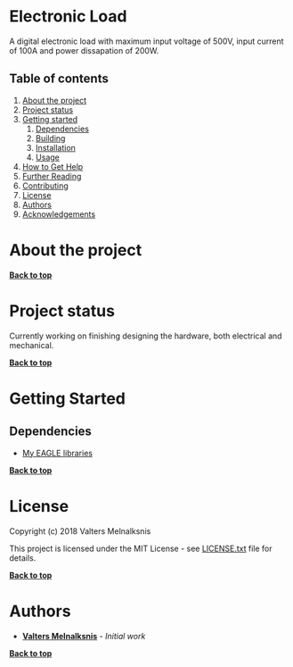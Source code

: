 # Electronic Load

A digital electronic load with maximum input voltage of 500V, input current of 100A and power dissapation of 200W.

## Table of contents

1. [About the project](#about-the-project)
1. [Project status](#project-status)
1. [Getting started](#getting-started)
	1. [Dependencies](#dependencies)
	1. [Building](#building)
    1. [Installation](#installation)
    1. [Usage](#usage)
1. [How to Get Help](#how-to-get-help)
1. [Further Reading](#further-reading)
1. [Contributing](#contributing)
1. [License](#license)
1. [Authors](#authors)
1. [Acknowledgements](#acknowledgements)


# About the project



**[Back to top](#table-of-contents)**

# Project status

Currently working on finishing designing the hardware, both electrical and mechanical.

**[Back to top](#table-of-contents)**

# Getting Started

## Dependencies

* [My EAGLE libraries](https://github.com/VMelnalksnis/Eagle-Libraries)

**[Back to top](#table-of-contents)**

# License

Copyright (c) 2018 Valters Melnalksnis

This project is licensed under the MIT License - see [LICENSE.txt](LICENSE.txt) file for details.

**[Back to top](#table-of-contents)**

# Authors

* **[Valters Melnalksnis](https://github.com/vmelnalksnis)** - *Initial work*

**[Back to top](#table-of-contents)**
